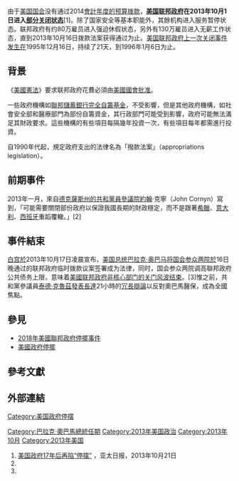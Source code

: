 由于[美国国会](../Page/美国国会.md "wikilink")没有通过2014[會計年度的预算拨款](https://zh.wikipedia.org/wiki/會計年度 "wikilink")，**[美国联邦政府](https://zh.wikipedia.org/wiki/美国联邦政府 "wikilink")**在2013年10月1日进入**[部分关闭状态](https://zh.wikipedia.org/wiki/美国政府停摆 "wikilink")**\[1\]。除了国家安全等基本职能外，其餘机构进入服务暂停状态。联邦政府有约80万雇员进入强迫休假状态，另外有130万雇员进入无薪工作状态，直到2013年10月16日拨款法案获得通过为止。[美国联邦政府上一次关闭事件发生在](https://zh.wikipedia.org/wiki/美国联邦政府 "wikilink")1995年12月16日，持续了21天，到1996年1月6日为止。

## 背景

《[美國憲法](https://zh.wikipedia.org/wiki/美國憲法 "wikilink")》要求联邦政府花費必須由[美國國會批准](https://zh.wikipedia.org/wiki/美國國會 "wikilink")。

一些政府機構如[聯邦儲蓄銀行完全自籌基金](../Page/联邦储备系统.md "wikilink")，不受影響，但是其他政府機構，如社會安全部和醫療部門為部份自籌資金，其行政部門可能受到影響，政府可能無法滿足其財政要求。這些機構的有些項目每隔幾年投資一次，有些項目每年都需進行投資。

自1990年代起，規定政府支出的法律名為「撥款法案」（appropriations legislation）。

## 前期事件

2013年一月，來自[德克薩斯州的](https://zh.wikipedia.org/wiki/德克薩斯州 "wikilink")[共和黨員參議院約翰](https://zh.wikipedia.org/wiki/共和黨 "wikilink")·克寧（John
Cornyn）寫到，「可能需要關閉部份政府以保證我國長期的財政穩定，而不是跟著[希臘](https://zh.wikipedia.org/wiki/希臘 "wikilink")、[意大利](../Page/意大利.md "wikilink")、[西班牙](../Page/西班牙.md "wikilink")重蹈覆轍。」\[2\]

## 事件結束

[白宫於](https://zh.wikipedia.org/wiki/白宫 "wikilink")2013年10月17日凌晨宣布，[美国总统](../Page/美国总统.md "wikilink")[巴拉克·奥巴马将国会参众两院於](https://zh.wikipedia.org/wiki/巴拉克·奥巴马 "wikilink")16日晚通过的联邦政府临时拨款议案签署成为法律，同时，国会参众两院调高聯邦政府公共债务上限，意味着[美國联邦政府非核心部门的关门风波结束](https://zh.wikipedia.org/wiki/美國联邦政府 "wikilink")。\[3\]惟之前，共和黨參議員[泰德·克魯茲發表長達](https://zh.wikipedia.org/wiki/泰德·克魯茲 "wikilink")21小時的[冗長辯論](../Page/冗長辯論.md "wikilink")以反對奧巴馬醫保，成為全國焦點。

## 參見

  - [2018年美國聯邦政府停擺事件](https://zh.wikipedia.org/wiki/2018年美國聯邦政府停擺事件 "wikilink")
  - [美國政府停擺](../Page/美國政府停擺.md "wikilink")

## 參考文獻

## 外部連結

[Category:美国政府停摆](https://zh.wikipedia.org/wiki/Category:美国政府停摆 "wikilink")

[Category:巴拉克·奧巴馬總統任期](https://zh.wikipedia.org/wiki/Category:巴拉克·奧巴馬總統任期 "wikilink")
[Category:2013年美国政治](https://zh.wikipedia.org/wiki/Category:2013年美国政治 "wikilink")
[Category:2013年10月](https://zh.wikipedia.org/wiki/Category:2013年10月 "wikilink")
[Category:2013年美国](https://zh.wikipedia.org/wiki/Category:2013年美国 "wikilink")

1.  [美国政府17年后再陷“停摆”](http://www.apdnews.com/news/35503.html)
    ，亚太日报，2013年10月21日
2.
3.